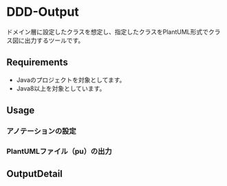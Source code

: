 # DDD-Output
ドメイン層に設定したクラスを想定し、指定したクラスをPlantUML形式でクラス図に出力するツールです。

## Requirements
* Javaのプロジェクトを対象としてます。
* Java8以上を対象としています。

## Usage
### アノテーションの設定

### PlantUMLファイル（pu）の出力





## OutputDetail

